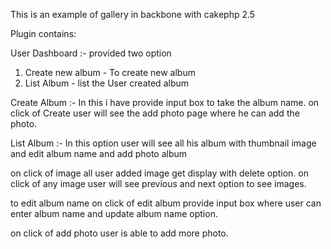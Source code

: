 This is an example of gallery in backbone with cakephp 2.5

Plugin contains:

User Dashboard :- provided two option 
1) Create new album - To create new album
2) List Album - list the User created album

Create Album :-
In this i have provide input box to take the album name.
on click of Create user will see the add photo page  where he can add the photo.

List Album :- In this option user will see all his album with thumbnail image  and edit album name and add photo album

on click of image all user added image get display with delete option. on click of any image user will see previous and next option to see images.

to edit album name on click of edit album provide input box where user can enter album name and update album name option. 

on click of add photo user is able to add more photo. 
